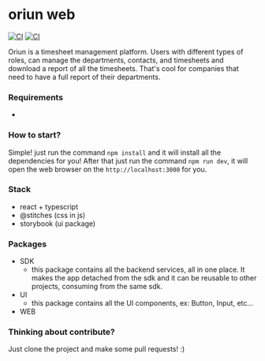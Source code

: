 # oriun web
[![CI](https://github.com/zeworks/oriun-web/actions/workflows/on-push-master.yml/badge.svg?branch=master)](https://github.com/zeworks/oriun-web/actions/workflows/on-push-master.yml)
[![CI](https://github.com/zeworks/oriun-web/actions/workflows/on-pull-request.yml/badge.svg?branch=master)](https://github.com/zeworks/oriun-web/actions/workflows/on-pull-request.yml)

Oriun is a timesheet management platform.
Users with different types of roles, can manage the departments, contacts, and timesheets and download a report of all the timesheets. That's cool for companies that need to have a full report of their departments.

### Requirements
- 

### How to start?
Simple! just run the command `npm install` and it will install all the dependencies for you!
After that just run the command `npm run dev`, it will open the web browser on the `http://localhost:3000` for you.

### Stack
- react + typescript
- @stitches (css in js)
- storybook (ui package)

### Packages

- SDK
  - this package contains all the backend services, all in one place.
  It makes the app detached from the sdk and it can be reusable to other projects, consuming from the same sdk.
- UI
  - this package contains all the UI components, ex: Button, Input, etc...
- WEB

### Thinking about contribute?
Just clone the project and make some pull requests! :)
